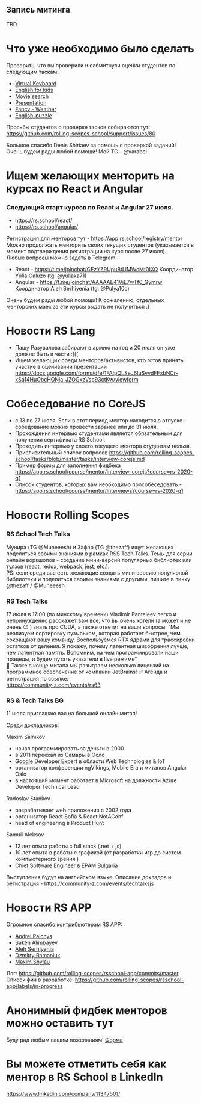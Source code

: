 ## Запись митинга 
TBD

# Что уже необходимо было сделать
Проверить, что вы проверили и сабмитнули оценки студентов по следующим таскам:
- [Virtual Keyboard](https://github.com/rolling-scopes-school/tasks/blob/master/tasks/virtual-keyboard/virtual-keyboard-ru.md)
- [English for kids](https://github.com/rolling-scopes-school/tasks/blob/master/tasks/rslang/english-for-kids.md)
- [Movie search](https://github.com/rolling-scopes-school/tasks/blob/master/tasks/movie-search.md)
- [Presentation](https://github.com/rolling-scopes-school/tasks/blob/master/tasks/presentation.md)
- [Fancy - Weather](https://github.com/rolling-scopes-school/tasks/blob/master/tasks/fancy-weather.md)
- [English-puzzle](https://github.com/rolling-scopes-school/tasks/blob/master/tasks/rslang/english-puzzle.md)

Просьбы студентов о проверке тасков собираются тут:
https://github.com/rolling-scopes-school/support/issues/80  

Большое спасибо Denis Shiriaev за помощь с проверкой заданий!  
Очень будем рады любой помощи! Мой TG - @varabei

# Ищем желающих менторить на курсах по React и Angular
### Следующий старт курсов по React и Angular 27 июля.
  - https://rs.school/react/ 
  - https://rs.school/angular/ 

Регистрация для менторов тут - https://app.rs.school/registry/mentor  
Можно продолжать менторить своих текущих студентов (указывается в момент подтверждения регистрации на курс после 27 июля).  
Любые вопросы можно задать в Telegram:
- React - https://t.me/joinchat/GEzYZRUpuBtLlMWcMt0IXQ Координатор Yulia Galuzo (tg: @yuliaka71)
- Angular - https://t.me/joinchat/AAAAAE41VjE7wTf0_Gymrw Координатор Aleh Serhiyenia (tg: @Pulya10c)

Очень будем рады любой помощи! 
К сожалению, отдельных менторских маек за эти курсы выдать не получиться :(

# Новости RS Lang
- Пашу Разувалова забирают в армию на год и 20 июля он уже должне быть в части :(((
- Ищем желающих среди менторов/активистов, кто готов принять участие в оценивании презентаций
https://docs.google.com/forms/d/e/1FAIpQLSeJ6IuSvvdFFxbNCr-xSa14HuObcHONla_JZOGxzVsp93ctKw/viewform

# Собеседование по CoreJS
- с 13 по 27 июля. Если в этот период ментор находится в отпуске - собедование можно провести заранее или до 31 июля.
- Прохождения интервью студентами является обязательным для получения сертификата RS School.
- Проходить интервью у своего текущего ментора студентам нельзя.
- Приблизительный список вопросов https://github.com/rolling-scopes-school/tasks/blob/master/tasks/interview-corejs.md 
- Пример формы для заполнения фидбека https://app.rs.school/course/mentor/interview-corejs?course=rs-2020-q1
- Список студентов, которых вам необходимо прособеседовать - https://app.rs.school/course/mentor/interviews?course=rs-2020-q1
 
# Новости Rolling Scopes
### RS School Tech Talks
Мунира (TG @Muneeesh) и Зафар (TG @thezaff) ищут желающих поделиться своими знаниями в рамках  RSS Tech Talks. Темы для серии онлайн воркшопов - создание мини-версий популярных библиотек или тулзов (react, redux, webpack, jest, etc.).   
PS: если среди вас есть желающие создать мини версию популярной библиотеки и поделиться своими знаниями с другими, пишите в личку  @thezaff / @Muneeesh
### RS Tech Talks
17 июля в 17:00 (по минскому времени) Vladimir Panteleev легко и непринужденно расскажет вам все, что вы очень хотели (а может и не очень 😉 ) знать про CUDA, а также ответит на ваши вопросы:
“Мы реализуем сортировку пузырьком, которая работает быстрее, чем сокращают вашу команду. Воспользуемся RTX ядрами для трассировки остатков от деления. Я покажу, почему латентная шизофрения лучше, чем латентная память. Вспомним, на чем программировали наши прадеды, и будем путать указатели в live режиме”.  
🎰 Также в конце митапа мы разыграем несколько лицензий на программное обеспечение от компании JetBrains!
✅ Агенда и регистрация по ссылке:  
https://community-z.com/events/rs63
### RS & Tech Talks BG
11 июля приглашаю вас на большой онлайн митап! 

Среди докладчиков:

Maxim Salnikov
  - начал программировать за деньги в 2000
  - в 2011 переехал из Самары в Осло
- Google Developer Expert в области Web Technologies & IoT
- организатор конференции ngVikings, Mobile Era и митапов Angular Oslo
- в настоящий момент работает в Microsoft на должности Azure Developer Technical Lead

Radoslav Stankov
- разрабатывает web приложения с 2002 года
- организатор React Sofia & React.NotAConf
- head of engineering в Product Hunt 

Samuil Aleksov
- 12 лет опыта работы c full stack (.net + js)
- 10 лет опыта в работы с графикой (от разработки игр до систем компьютерного зрения ) 
- Chief Software Engineer в EPAM Bulgaria

Выступления будут на английском языке.
Описание докладов и регистрация - https://community-z.com/events/techtalksjs

# Новости RS APP
Огромное спасибо контрибьютерам RS APP:

- [Andrei Palchys](https://github.com/apalchys)
- [Saken Alimbayev](https://github.com/sakenalimbayev)
- [Aleh Serhiyenia](https://github.com/Pulya10c)
- [Dzmitry Ramaniuk](https://github.com/DmitryRomaniuk) 
- [Maxim Shylau](https://github.com/AlreadyBored)

Лог: https://github.com/rolling-scopes/rsschool-app/commits/master
Список фич в разработке: https://github.com/rolling-scopes/rsschool-app/labels/in-progress


# Анонимный фидбек менторов можно оставить тут
Буду рад любым вашим пожеланиям!
[Форма](https://docs.google.com/forms/d/e/1FAIpQLSfc_EpVVbuAhuHQnvdYJwxmF0DShhWXYXkn3oaN0PsJKvcy2A/viewform)

# Вы можете отметить себя как ментор в RS School в LinkedIn 
https://www.linkedin.com/company/11347501/

   
